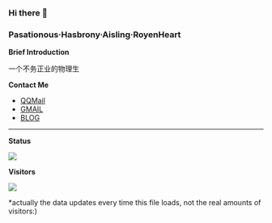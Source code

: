 ### Hi there 👋

<!--
**yuhlzu/yuhlzu** is a ✨ _special_ ✨ repository because its `README.md` (this file) appears on your GitHub profile.

Here are some ideas to get you started:

- 🔭 I’m currently working on ...
- 🌱 I’m currently learning ...
- 👯 I’m looking to collaborate on ...
- 🤔 I’m looking for help with ...
- 💬 Ask me about ...
- 📫 How to reach me: ...
- 😄 Pronouns: ...
- ⚡ Fun fact: ...
-->

###  Pasationous·Hasbrony·Aisling·RoyenHeart

**Brief Introduction**

一个不务正业的物理生

**Contact Me**

- [QQMail](mailto:yuhldr@qq.com)
- [GMAIL](mailto:yuhldr@gmail.com)
- [BLOG](https://yuhlzu.github.io/)

- - -

**Status**

![](https://github-readme-stats.vercel.app/api?username=yuhlzu&show_icons=true&icon_color=000000&text_color=0099ff&bg_color=ffffff&hide_title=false)

**Visitors**

![](https://count.getloli.com/get/@yuhlzu?theme=rule34)

*actually the data updates every time this file loads, not the real amounts of visitors:)
